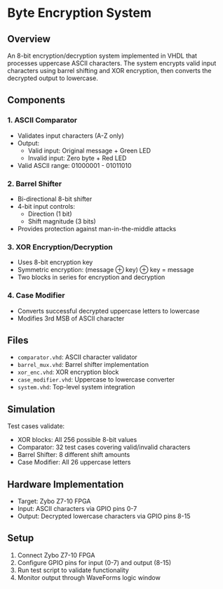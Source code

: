 # Byte Encryption System

## Overview
An 8-bit encryption/decryption system implemented in VHDL that processes uppercase ASCII characters. The system encrypts valid input characters using barrel shifting and XOR encryption, then converts the decrypted output to lowercase.

## Components

### 1. ASCII Comparator
- Validates input characters (A-Z only)
- Output:
  - Valid input: Original message + Green LED
  - Invalid input: Zero byte + Red LED
- Valid ASCII range: 01000001 - 01011010

### 2. Barrel Shifter
- Bi-directional 8-bit shifter
- 4-bit input controls:
  - Direction (1 bit)
  - Shift magnitude (3 bits)
- Provides protection against man-in-the-middle attacks

### 3. XOR Encryption/Decryption
- Uses 8-bit encryption key
- Symmetric encryption: (message ⊕ key) ⊕ key = message
- Two blocks in series for encryption and decryption

### 4. Case Modifier
- Converts successful decrypted uppercase letters to lowercase
- Modifies 3rd MSB of ASCII character

## Files
- `comparator.vhd`: ASCII character validator
- `barrel_mux.vhd`: Barrel shifter implementation
- `xor_enc.vhd`: XOR encryption block
- `case_modifier.vhd`: Uppercase to lowercase converter
- `system.vhd`: Top-level system integration

## Simulation
Test cases validate:
- XOR blocks: All 256 possible 8-bit values
- Comparator: 32 test cases covering valid/invalid characters
- Barrel Shifter: 8 different shift amounts
- Case Modifier: All 26 uppercase letters

## Hardware Implementation
- Target: Zybo Z7-10 FPGA
- Input: ASCII characters via GPIO pins 0-7
- Output: Decrypted lowercase characters via GPIO pins 8-15

## Setup
1. Connect Zybo Z7-10 FPGA
2. Configure GPIO pins for input (0-7) and output (8-15)
3. Run test script to validate functionality
4. Monitor output through WaveForms logic window

